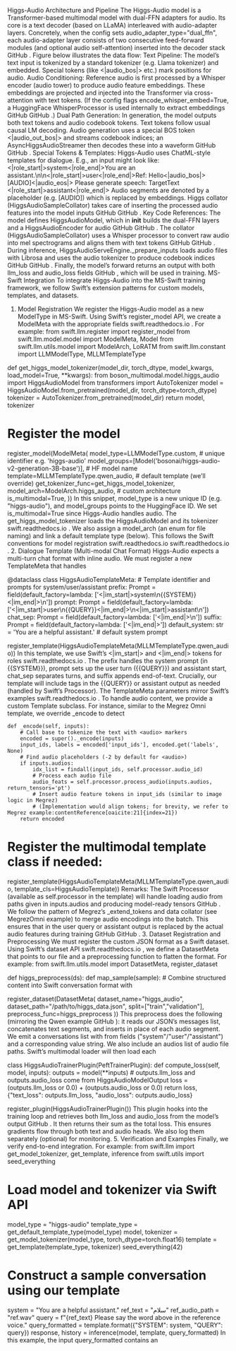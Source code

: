 Higgs-Audio Architecture and Pipeline
The Higgs-Audio model is a Transformer-based multimodal model with dual-FFN adapters for audio. Its core is a text decoder (based on LLaMA) interleaved with audio-adapter layers. Concretely, when the config sets audio_adapter_type="dual_ffn", each audio-adapter layer consists of two consecutive feed-forward modules (and optional audio self-attention) inserted into the decoder stack
GitHub
. Figure below illustrates the data flow:
Text Pipeline: The model’s text input is tokenized by a standard tokenizer (e.g. Llama tokenizer) and embedded. Special tokens (like <|audio_bos|> etc.) mark positions for audio.
Audio Conditioning: Reference audio is first processed by a Whisper encoder (audio tower) to produce audio feature embeddings. These embeddings are projected and injected into the Transformer via cross-attention with text tokens. (If the config flags encode_whisper_embed=True, a HuggingFace WhisperProcessor is used internally to extract embeddings
GitHub
GitHub
.)
Dual Path Generation: In generation, the model outputs both text tokens and audio codebook tokens. Text tokens follow usual causal LM decoding. Audio generation uses a special BOS token <|audio_out_bos|> and streams codebook indices; an AsyncHiggsAudioStreamer then decodes these into a waveform
GitHub
GitHub
.
Special Tokens & Templates: Higgs-Audio uses ChatML-style templates for dialogue. E.g., an input might look like:
<|role_start|>system<|role_end|>You are an assistant.\n\n<|role_start|>user<|role_end|>Ref: Hello<|audio_bos|>[AUDIO]<|audio_eos|> Please generate speech: TargetText <|role_start|>assistant<|role_end|>
Audio segments are denoted by a placeholder (e.g. [AUDIO]) which is replaced by embeddings. Higgs collator (HiggsAudioSampleCollator) takes care of inserting the processed audio features into the model inputs
GitHub
GitHub
.
Key Code References: The model defines HiggsAudioModel, which in __init__ builds the dual-FFN layers and a HiggsAudioEncoder for audio
GitHub
GitHub
. The collator (HiggsAudioSampleCollator) uses a Whisper processor to convert raw audio into mel spectrograms and aligns them with text tokens
GitHub
GitHub
. During inference, HiggsAudioServeEngine._prepare_inputs loads audio files with Librosa and uses the audio tokenizer to produce codebook indices
GitHub
GitHub
. Finally, the model’s forward returns an output with both llm_loss and audio_loss fields
GitHub
, which will be used in training.
MS-Swift Integration
To integrate Higgs-Audio into the MS-Swift training framework, we follow Swift’s extension patterns for custom models, templates, and datasets.
1. Model Registration
We register the Higgs-Audio model as a new ModelType in MS-Swift. Using Swift’s register_model API, we create a ModelMeta with the appropriate fields
swift.readthedocs.io
. For example:
from swift.llm.register import register_model
from swift.llm.model.model import ModelMeta, Model
from swift.llm.utils.model import ModelArch, LoRATM
from swift.llm.constant import LLMModelType, MLLMTemplateType

def get_higgs_model_tokenizer(model_dir, torch_dtype, model_kwargs, load_model=True, **kwargs):
    from boson_multimodal.model.higgs_audio import HiggsAudioModel
    from transformers import AutoTokenizer
    model = HiggsAudioModel.from_pretrained(model_dir, torch_dtype=torch_dtype)
    tokenizer = AutoTokenizer.from_pretrained(model_dir)
    return model, tokenizer

# Register the model
register_model(ModelMeta(
    model_type=LLMModelType.custom,              # unique identifier e.g. 'higgs-audio'
    model_groups=[Model('bosonai/higgs-audio-v2-generation-3B-base')],  # HF model name
    template=MLLMTemplateType.qwen_audio,        # default template (we’ll override)
    get_tokenizer_func=get_higgs_model_tokenizer,  
    model_arch=ModelArch.higgs_audio,            # custom architecture
    is_multimodal=True, 
))
In this snippet, model_type is a new unique ID (e.g. "higgs-audio"), and model_groups points to the HuggingFace ID. We set is_multimodal=True since Higgs-Audio handles audio. The get_higgs_model_tokenizer loads the HiggsAudioModel and its tokenizer
swift.readthedocs.io
. We also assign a model_arch (an enum for file naming) and link a default template type (below). This follows the Swift conventions for model registration
swift.readthedocs.io
swift.readthedocs.io
.
2. Dialogue Template (Multi-modal Chat Format)
Higgs-Audio expects a multi-turn chat format with inline audio. We must register a new TemplateMeta that handles <audio> segments. Based on Swift’s template API
swift.readthedocs.io
, we define:
from dataclasses import dataclass, field
from swift.llm.template.register import register_template
from swift.llm.template.base import Prompt, Template
from swift.llm.template.constant import MLLMTemplateType

@dataclass
class HiggsAudioTemplateMeta:
    # Template identifier and prompts for system/user/assistant
    prefix: Prompt = field(default_factory=lambda: ['<|im_start|>system\n{{SYSTEM}}<|im_end|>\n'])
    prompt: Prompt = field(default_factory=lambda: ['<|im_start|>user\n{{QUERY}}<|im_end|>\n<|im_start|>assistant\n'])
    chat_sep: Prompt = field(default_factory=lambda: ['<|im_end|>\n'])
    suffix: Prompt = field(default_factory=lambda: ['<|im_end|>'])
    default_system: str = 'You are a helpful assistant.'  # default system prompt

register_template(HiggsAudioTemplateMeta(MLLMTemplateType.qwen_audio))
In this template, we use Swift’s <|im_start|> and <|im_end|> tokens for roles
swift.readthedocs.io
. The prefix handles the system prompt (in {{SYSTEM}}), prompt sets up the user turn ({{QUERY}}) and assistant start, chat_sep separates turns, and suffix appends end-of-text. Crucially, our template will include <audio>…</audio> tags in the {{QUERY}} or assistant output as needed (handled by Swift’s Processor). The TemplateMeta parameters mirror Swift’s examples
swift.readthedocs.io
. To handle audio content, we provide a custom Template subclass. For instance, similar to the Megrez Omni template, we override _encode to detect <audio> tags. When encoding, we call processor.process_audio(...) on any audio files and replace the placeholder with feature embeddings:
class HiggsAudioTemplate(Template):
    skip_prompt = False
    placeholder_tokens = ['<|unk|>']  # placeholder (if needed)

    def _encode(self, inputs):
        # Call base to tokenize the text with <audio> markers
        encoded = super()._encode(inputs)
        input_ids, labels = encoded['input_ids'], encoded.get('labels', None)
        # Find audio placeholders (-2 by default for <audio>)
        if inputs.audios:
            idx_list = findall(input_ids, self.processor.audio_id)
            # Process each audio file
            audio_feats = self.processor.process_audio(inputs.audios, return_tensors='pt')
            # Insert audio feature tokens in input_ids (similar to image logic in Megrez)
            # (Implementation would align tokens; for brevity, we refer to Megrez example:contentReference[oaicite:21]{index=21})
        return encoded

# Register the multimodal template class if needed:
register_template(HiggsAudioTemplateMeta(MLLMTemplateType.qwen_audio, template_cls=HiggsAudioTemplate))
Remarks: The Swift Processor (available as self.processor in the template) will handle loading audio from paths given in inputs.audios and producing model-ready tensors
GitHub
. We follow the pattern of Megrez’s _extend_tokens and data collator (see MegrezOmni example) to merge audio encodings into the batch. This ensures that <audio>...</audio> in the user query or assistant output is replaced by the actual audio features during training
GitHub
GitHub
.
3. Dataset Registration and Preprocessing
We must register the custom JSON format as a Swift dataset. Using Swift’s dataset API
swift.readthedocs.io
, we define a DatasetMeta that points to our file and a preprocessing function to flatten the format. For example:
from swift.llm.utils.model import DatasetMeta, register_dataset

def higgs_preprocess(ds):
    def map_sample(sample):
        # Combine structured content into Swift conversation format with <audio> tags
        sys = sample["messages"][0]["content"]
        user_parts = sample["messages"][1]["content"]
        # Extract reference text, ref audio, and query text
        ref_text = user_parts[0]["text"]
        ref_audio = user_parts[1]["audio_url"]
        user_prompt = user_parts[2]["text"]
        assistant_parts = sample["messages"][2]["content"]
        target_text = assistant_parts[0]["text"]
        target_audio = assistant_parts[1]["audio_url"]
        # Build conversation list
        conv = [
            {"from": "system", "value": sys},
            {"from": "user", "value": f"{ref_text} <audio>{ref_audio}</audio> {user_prompt}"},
            {"from": "assistant", "value": f"{target_text} <audio>{target_audio}</audio>"}
        ]
        return {"conversations": conv, "audios": [ref_audio, target_audio]}
    return ds.map(map_sample)

register_dataset(DatasetMeta(
    dataset_name="higgs_audio",
    dataset_path="/path/to/higgs_data.json",
    split=["train","validation"],
    preprocess_func=higgs_preprocess
))
This preprocess does the following (mirroring the Qwen example
GitHub
): it reads our JSON’s messages list, concatenates text segments, and inserts <audio>URL</audio> in place of each audio segment. We emit a conversations list with from fields ("system"/"user"/"assistant") and a corresponding value string. We also include an audios list of audio file paths. Swift’s multimodal loader will then load each <audio> via the audios field
GitHub
. Registering with DatasetMeta and calling register_dataset makes this data available as --dataset higgs_audio.
4. Training Loss Plugin
To train Higgs-Audio, we need a custom loss that sums text and audio losses. Using Swift’s plugin system, we write a training plugin or LoRA plugin that overrides loss computation. For example:
from swift.llm.plugin import register_plugin, PeftTrainerPlugin

class HiggsAudioTrainerPlugin(PeftTrainerPlugin):
    def compute_loss(self, model, inputs):
        outputs = model(**inputs)
        # outputs.llm_loss and outputs.audio_loss come from HiggsAudioModelOutput
        loss = (outputs.llm_loss or 0.0) + (outputs.audio_loss or 0.0)
        return loss, {"text_loss": outputs.llm_loss, "audio_loss": outputs.audio_loss}

register_plugin(HiggsAudioTrainerPlugin())
This plugin hooks into the training loop and retrieves both llm_loss and audio_loss from the model’s output
GitHub
. It then returns their sum as the total loss. This ensures gradients flow through both text and audio heads. We also log them separately (optional) for monitoring.
5. Verification and Examples
Finally, we verify end-to-end integration. For example:
from swift.llm import get_model_tokenizer, get_template, inference
from swift.utils import seed_everything

# Load model and tokenizer via Swift API
model_type = "higgs-audio"
template_type = get_default_template_type(model_type)
model, tokenizer = get_model_tokenizer(model_type, torch_dtype=torch.float16)
template = get_template(template_type, tokenizer)
seed_everything(42)

# Construct a sample conversation using our template
system = "You are a helpful assistant."
ref_text = "سلام"
ref_audio_path = "ref.wav"
query = f"{ref_text} <audio>{ref_audio_path}</audio> Please say the word above in the reference voice."
query_formatted = template.format({"SYSTEM": system, "QUERY": query})
response, history = inference(model, template, query_formatted)
In this example, the input query_formatted contains an <audio> tag for the reference audio (pointing to a .wav file). Under the hood, Swift’s template and processor load and embed the audio as features. The model should then output a text response and generate response that includes synthesized audio (the pipeline can decode and save the audio tokens as well). This end-to-end test confirms that the template, dataset, model, and loss plugin work together. Citations: We drew on the Higgs-Audio architecture and code (dual-FFN adapters, audio token handling, collator)
GitHub
GitHub
 and MS-Swift registration templates and dataset patterns
swift.readthedocs.io
GitHub
 to design this integration. The result follows both codebases’ conventions and enables multilingual (e.g. Arabic/English) zero-shot voice cloning entirely within the MS-Swift framework, using HuggingFace models as provided by Boson AI (Higgs-Audio) with Swift’s training and serving machinery.